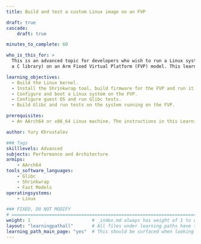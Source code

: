 ```yaml
---
title: Build and test a custom Linux image on an FVP

draft: true
cascade:
    draft: true

minutes_to_complete: 60

who_is_this_for: >
  This is an advanced topic for developers who wish to run a Linux system (optionally using a custom kernel and
  a C library) on an Arm Fixed Virtual Platform (FVP) model. This learning path might be useful to follow if you want to test patches for the Linux kernel or Glibc prior to having hardware available.

learning_objectives:
  - Build the Linux kernel.
  - Install the Shrinkwrap tool, build firmware for the FVP and run it.
  - Configure and boot a Linux system on the FVP.
  - Configure guest OS and run Glibc tests.
  - Build Glibc and run tests on the system running on the FVP.

prerequisites:
  - An AArch64 or x86_64 Linux machine. The instructions in this Learning Path have been tested on AArch64 Linux machine running Ubuntu 24.04.

author: Yury Khrustalev

### Tags
skilllevels: Advanced
subjects: Performance and Architecture
armips:
    - AArch64
tools_software_languages:
    - Glibc
    - Shrinkwrap
    - Fast Models
operatingsystems:
    - Linux

### FIXED, DO NOT MODIFY
# ================================================================================
weight: 1                       # _index.md always has weight of 1 to order correctly
layout: "learningpathall"       # All files under learning paths have this same wrapper
learning_path_main_page: "yes"  # This should be surfaced when looking for related content. Only set for _index.md of learning path content.
---
```

